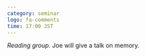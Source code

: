 ```yaml
---
category: seminar
logo: fa-comments
time: 17:00 JST
---
```


*Reading group.*  Joe will give a talk on memory. 


